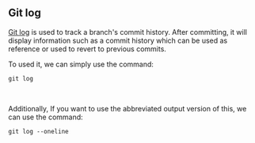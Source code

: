 ## Git log

[Git log](https://git-scm.com/docs/git-log) is used to track a branch's commit history. After committing, it will display information such as a commit history which can be used as reference or used to revert to previous commits.
<br>

To used it, we can simply use the command:

```
git log
```
<br>

Additionally, If you want to use the abbreviated output version of this, we can use the command:
```
git log --oneline
```
<br>



